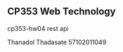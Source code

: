 CP353 Web Technology
----------------------------
cp353-hw04 rest api

Thanadol Thadasate 57102011049
